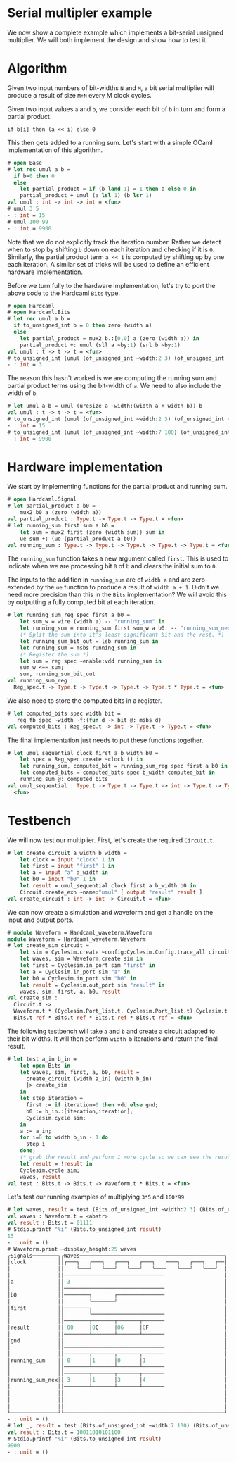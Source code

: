 # Serial multipler example

<!--
```ocaml
# Hardcaml.Caller_id.set_mode Disabled
- : unit = ()
```
-->

We now show a complete example which implements a bit-serial unsigned
multiplier. We will both implement the design and show how to test it.

# Algorithm

Given two input numbers of bit-widths `N` and `M`, a bit serial
multiplier will produce a result of size `M+N` every M clock cycles.

Given two input values `a` and `b`, we consider each bit of `b` in turn
and form a partial product.

```
if b[i] then (a << i) else 0
```

This then gets added to a running sum. Let's start with a simple OCaml
implementation of this algorithm.

```ocaml
# open Base
# let rec umul a b =
  if b=0 then 0
  else
    let partial_product = if (b land 1) = 1 then a else 0 in
    partial_product + umul (a lsl 1) (b lsr 1)
val umul : int -> int -> int = <fun>
# umul 3 5
- : int = 15
# umul 100 99
- : int = 9900
```

Note that we do not explicitly track the iteration number. Rather we
detect when to stop by shifting `b` down on each iteration and
checking if it is `0`. Similarly, the partial product term `a << i` is
computed by shifting up by one each iteration. A similar set of tricks
will be used to define an efficient hardware implementation.

Before we turn fully to the hardware implementation, let's try to port
the above code to the Hardcaml `Bits` type.

```ocaml
# open Hardcaml
# open Hardcaml.Bits
# let rec umul a b =
  if to_unsigned_int b = 0 then zero (width a)
  else
    let partial_product = mux2 b.:[0,0] a (zero (width a)) in
    partial_product +: umul (sll a ~by:1) (srl b ~by:1)
val umul : t -> t -> t = <fun>
# to_unsigned_int (umul (of_unsigned_int ~width:2 3) (of_unsigned_int ~width:3 5))
- : int = 3
```

The reason this hasn't worked is we are computing the running sum and
partial product terms using the bit-width of `a`. We need to
also include the width of `b`.

```ocaml
# let umul a b = umul (uresize a ~width:(width a + width b)) b
val umul : t -> t -> t = <fun>
# to_unsigned_int (umul (of_unsigned_int ~width:2 3) (of_unsigned_int ~width:3 5))
- : int = 15
# to_unsigned_int (umul (of_unsigned_int ~width:7 100) (of_unsigned_int ~width:7 99))
- : int = 9900
```

# Hardware implementation

We start by implementing functions for the partial product and running sum.

```ocaml
# open Hardcaml.Signal
# let partial_product a b0 =
    mux2 b0 a (zero (width a))
val partial_product : Type.t -> Type.t -> Type.t = <fun>
# let running_sum first sum a b0 =
    let sum = mux2 first (zero (width sum)) sum in
    ue sum +: (ue (partial_product a b0))
val running_sum : Type.t -> Type.t -> Type.t -> Type.t -> Type.t = <fun>
```

The `running_sum` function takes a new argument called `first`. This
is used to indicate when we are processing bit `0` of `b` and clears
the initial sum to `0`.

The inputs to the addition in `running_sum` are of `width a` and are
zero-extended by the `ue` function to produce a result of `width a +
1`. Didn't we need more precision than this in the `Bits`
implementation? We will avoid this by outputting a fully computed bit
at each iteration.

```ocaml
# let running_sum_reg spec first a b0 =
    let sum_w = wire (width a) -- "running_sum" in
    let running_sum = running_sum first sum_w a b0  -- "running_sum_next" in
    (* Split the sum into it's least significant bit and the rest. *)
    let running_sum_bit_out = lsb running_sum in
    let running_sum = msbs running_sum in
    (* Register the sum *)
    let sum = reg spec ~enable:vdd running_sum in
    sum_w <== sum;
    sum, running_sum_bit_out
val running_sum_reg :
  Reg_spec.t -> Type.t -> Type.t -> Type.t -> Type.t * Type.t = <fun>
```

We also need to store the computed bits in a register.

```ocaml
# let computed_bits spec width bit =
   reg_fb spec ~width ~f:(fun d -> bit @: msbs d)
val computed_bits : Reg_spec.t -> int -> Type.t -> Type.t = <fun>
```

The final implementation just needs to put these functions together.

```ocaml
# let umul_sequential clock first a b_width b0 =
    let spec = Reg_spec.create ~clock () in
    let running_sum, computed_bit = running_sum_reg spec first a b0 in
    let computed_bits = computed_bits spec b_width computed_bit in
    running_sum @: computed_bits
val umul_sequential : Type.t -> Type.t -> Type.t -> int -> Type.t -> Type.t =
  <fun>
```

# Testbench

We will now test our multiplier. First, let's create the required
`Circuit.t`.

```ocaml
# let create_circuit a_width b_width =
    let clock = input "clock" 1 in
    let first = input "first" 1 in
    let a = input "a" a_width in
    let b0 = input "b0" 1 in
    let result = umul_sequential clock first a b_width b0 in
    Circuit.create_exn ~name:"umul" [ output "result" result ]
val create_circuit : int -> int -> Circuit.t = <fun>
```

We can now create a simulation and waveform and get a handle on the
input and output ports.

```ocaml
# module Waveform = Hardcaml_waveterm.Waveform
module Waveform = Hardcaml_waveterm.Waveform
# let create_sim circuit =
    let sim = Cyclesim.create ~config:Cyclesim.Config.trace_all circuit in
    let waves, sim = Waveform.create sim in
    let first = Cyclesim.in_port sim "first" in
    let a = Cyclesim.in_port sim "a" in
    let b0 = Cyclesim.in_port sim "b0" in
    let result = Cyclesim.out_port sim "result" in
    waves, sim, first, a, b0, result
val create_sim :
  Circuit.t ->
  Waveform.t * (Cyclesim.Port_list.t, Cyclesim.Port_list.t) Cyclesim.t *
  Bits.t ref * Bits.t ref * Bits.t ref * Bits.t ref = <fun>
```

The following testbench will take `a` and `b` and create a circuit
adapted to their bit widths. It will then perform `width b` iterations
and return the final result.

```ocaml
# let test a_in b_in =
    let open Bits in
    let waves, sim, first, a, b0, result =
      create_circuit (width a_in) (width b_in)
      |> create_sim
    in
    let step iteration =
      first := if iteration=0 then vdd else gnd;
      b0 := b_in.:[iteration,iteration];
      Cyclesim.cycle sim;
    in
    a := a_in;
    for i=0 to width b_in - 1 do
      step i
    done;
    (* grab the result and perform 1 more cycle so we can see the result in the waveform *)
    let result = !result in
    Cyclesim.cycle sim;
    waves, result
val test : Bits.t -> Bits.t -> Waveform.t * Bits.t = <fun>
```

Let's test our running examples of multiplying `3*5` and `100*99`.

```ocaml
# let waves, result = test (Bits.of_unsigned_int ~width:2 3) (Bits.of_unsigned_int ~width:3 5)
val waves : Waveform.t = <abstr>
val result : Bits.t = 01111
# Stdio.printf "%i" (Bits.to_unsigned_int result)
15
- : unit = ()
# Waveform.print ~display_height:25 waves
┌Signals────────┐┌Waves──────────────────────────────────────────────┐
│clock          ││┌───┐   ┌───┐   ┌───┐   ┌───┐   ┌───┐   ┌───┐   ┌──│
│               ││    └───┘   └───┘   └───┘   └───┘   └───┘   └───┘  │
│               ││────────────────────────────────                   │
│a              ││ 3                                                 │
│               ││────────────────────────────────                   │
│b0             ││────────┐       ┌───────────────                   │
│               ││        └───────┘                                  │
│first          ││────────┐                                          │
│               ││        └───────────────────────                   │
│               ││────────┬───────┬───────┬───────                   │
│result         ││ 00     │0C     │06     │0F                        │
│               ││────────┴───────┴───────┴───────                   │
│gnd            ││                                                   │
│               ││────────────────────────────────                   │
│               ││────────┬───────┬───────┬───────                   │
│running_sum    ││ 0      │1      │0      │1                         │
│               ││────────┴───────┴───────┴───────                   │
│               ││────────┬───────┬───────┬───────                   │
│running_sum_nex││ 3      │1      │3      │4                         │
│               ││────────┴───────┴───────┴───────                   │
│               ││                                                   │
│               ││                                                   │
│               ││                                                   │
└───────────────┘└───────────────────────────────────────────────────┘
- : unit = ()
# let _, result = test (Bits.of_unsigned_int ~width:7 100) (Bits.of_unsigned_int ~width:7 99)
val result : Bits.t = 10011010101100
# Stdio.printf "%i" (Bits.to_unsigned_int result)
9900
- : unit = ()
```
